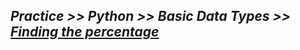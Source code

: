 ## ***Practice >> Python >> Basic Data Types >> [Finding the percentage](https://www.hackerrank.com/challenges/finding-the-percentage/problem)***